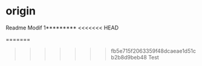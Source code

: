 # origin
Readme
Modif 1*********
<<<<<<< HEAD

=======
>>>>>>> fb5e715f2063359f48dcaeae1d51cb2b8d9beb48
Test

